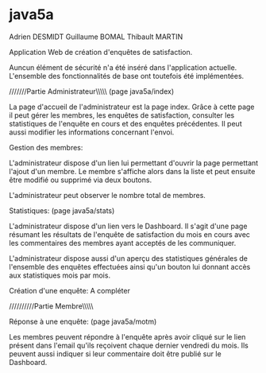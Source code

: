 # java5a

Adrien DESMIDT
Guillaume BOMAL
Thibault MARTIN

Application Web de création d'enquêtes de satisfaction.

Auncun élément de sécurité n'a été inséré dans l'application actuelle. L'ensemble des fonctionnalités de base ont toutefois été 
implémentées.

///////Partie Administrateur\\\\\\\\\ (page java5a/index)

La page d'accueil de l'administrateur est la page index. Grâce à cette page il peut gérer les membres, les enquêtes de satisfaction,
consulter les statistiques de l'enquête en cours et des enquêtes précédentes. Il peut aussi modifier les informations concernant l'envoi.

Gestion des membres:

L'administrateur dispose d'un lien lui permettant d'ouvrir la page permettant l'ajout d'un membre. Le membre s'affiche alors dans la liste
et peut ensuite être modifié ou supprimé via deux boutons.

L'administrateur peut observer le nombre total de membres.

Statistiques: (page java5a/stats)

L'administrateur dispose d'un lien vers le Dashboard. Il s'agit d'une page résumant les résultats de l'enquête de satisfaction du mois en 
cours avec les commentaires des membres ayant acceptés de les communiquer.

L'administrateur dispose aussi d'un aperçu des statistiques générales de l'ensemble des enquêtes effectuées ainsi qu'un bouton lui donnant 
accès aux statistiques mois par mois. 

Création d'une enquête:
A compléter

//////////Partie Membre\\\\\\\\\\

Réponse à une enquête: (page java5a/motm)

Les membres peuvent répondre à l'enquête après avoir cliqué sur le lien présent dans l'email qu'ils reçoivent chaque dernier vendredi du 
mois. Ils peuvent aussi indiquer si leur commentaire doit être publié sur le Dashboard.
